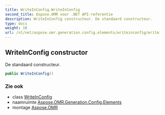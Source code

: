 ```yaml
---
title: WriteInConfig.WriteInConfig
second_title: Aspose.OMR voor .NET API-referentie
description: WriteInConfig constructeur. De standaard constructeur.
type: docs
weight: 10
url: /nl/net/aspose.omr.generation.config.elements/writeinconfig/writeinconfig/
---
```

## WriteInConfig constructor

De standaard constructeur.

```csharp
public WriteInConfig()
```

### Zie ook

* class [WriteInConfig](../)
* naamruimte [Aspose.OMR.Generation.Config.Elements](../../writeinconfig/)
* montage [Aspose.OMR](../../../)


